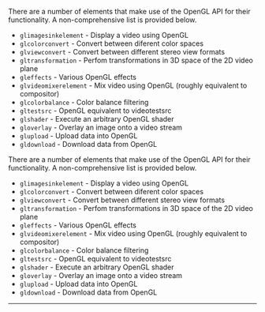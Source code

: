 There are a number of elements that make use of the OpenGL API for their
functionality.  A non-comprehensive list is provided below.

 - `glimagesinkelement` - Display a video using OpenGL
 - `glcolorconvert` - Convert between diferent color spaces
 - `glviewconvert` - Convert between different stereo view formats
 - `gltransformation` - Perfom transformations in 3D space of the 2D video plane
 - `gleffects` - Various OpenGL effects
 - `glvideomixerelement` - Mix video using OpenGL (roughly equivalent to compositor)
 - `glcolorbalance` - Color balance filtering
 - `gltestsrc` - OpenGL equivalent to videotestsrc
 - `glshader` - Execute an arbitrary OpenGL shader
 - `gloverlay` - Overlay an image onto a video stream
 - `glupload` - Upload data into OpenGL
 - `gldownload` - Download data from OpenGL

There are a number of elements that make use of the OpenGL API for their
functionality.  A non-comprehensive list is provided below.

 - `glimagesinkelement` - Display a video using OpenGL
 - `glcolorconvert` - Convert between diferent color spaces
 - `glviewconvert` - Convert between different stereo view formats
 - `gltransformation` - Perfom transformations in 3D space of the 2D video plane
 - `gleffects` - Various OpenGL effects
 - `glvideomixerelement` - Mix video using OpenGL (roughly equivalent to compositor)
 - `glcolorbalance` - Color balance filtering
 - `gltestsrc` - OpenGL equivalent to videotestsrc
 - `glshader` - Execute an arbitrary OpenGL shader
 - `gloverlay` - Overlay an image onto a video stream
 - `glupload` - Upload data into OpenGL
 - `gldownload` - Download data from OpenGL


---

